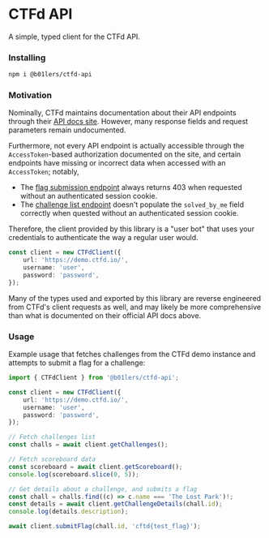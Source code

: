 # CTFd API
A simple, typed client for the CTFd API.

### Installing
```bash
npm i @b01lers/ctfd-api
```

### Motivation
Nominally, CTFd maintains documentation about their API endpoints through their
[API docs site](https://docs.ctfd.io/docs/api/redoc/). However, many response fields and request parameters remain
undocumented.

Furthermore, not every API endpoint is actually accessible through the `AccessToken`-based authorization
documented on the site, and certain endpoints have missing or incorrect data when accessed with an `AccessToken`;
notably,
- The [flag submission endpoint](https://docs.ctfd.io/docs/api/redoc/#tag/challenges/operation/post_challenge_attempt) always returns 403 when requested without an authenticated session cookie.
- The [challenge list endpoint](https://docs.ctfd.io/docs/api/redoc/#tag/challenges/operation/get_challenge_list) doesn't populate the `solved_by_me` field correctly when quested without an authenticated session cookie.

Therefore, the client provided by this library is a "user bot" that uses your credentials to authenticate the way a
regular user would.
```ts
const client = new CTFdClient({
    url: 'https://demo.ctfd.io/',
    username: 'user',
    password: 'password',
});
```
Many of the types used and exported by this library are reverse engineered from CTFd's client requests as well, and may
likely be more comprehensive than what is documented on their official API docs above.

### Usage
<!-- TODO: docs -->
Example usage that fetches challenges from the CTFd demo instance and attempts to submit a flag for a challenge:
```ts
import { CTFdClient } from '@b01lers/ctfd-api';

const client = new CTFdClient({
    url: 'https://demo.ctfd.io/',
    username: 'user',
    password: 'password',
});

// Fetch challenges list
const challs = await client.getChallenges();

// Fetch scoreboard data
const scoreboard = await client.getScoreboard();
console.log(scoreboard.slice(0, 5));

// Get details about a challenge, and submits a flag
const chall = challs.find((c) => c.name === 'The Lost Park')!;
const details = await client.getChallengeDetails(chall.id);
console.log(details.description);

await client.submitFlag(chall.id, 'cftd{test_flag}');
```
